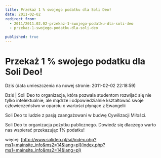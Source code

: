 ```yaml
---
title: Przekaż 1 % swojego podatku dla Soli Deo!
date: 2011-02-02
redirect_from: 
  - 2011/2011.02.02-przekaz-1-swojego-podatku-dla-soli-deo
  - przekaz-1-swojego-podatku-dla-soli-deo

published: true
---
```




# Przekaż 1 % swojego podatku dla Soli Deo!

<time>Dziś (data umieszczenia na nowej stronie: 2011-02-02 22:18:59)</time>

Dziś | Soli Deo to organizacja, która pozwala studentom rozwijać się nie tylko intelektualnie, ale mądrze i odpowiedzialnie kształtować swoje człowieczeństwo w oparciu o wartości płynące z Ewangelii

Soli Deo to ludzie z pasją zaangażowani w budwę Cywilizacji Miłości.

Soli Deo to organizacja pożytku publicznego.
Dowiedz się dlaczego warto nas wspierać przekazując 1% podatku!

więcej: 
[http://www.solideo.pl/sd/index.php?ms1=mainsite_info&ms2=14&lang=pl](index.php?ms1=mainsite_info&ms2=14&lang=pl)

&nbsp;


<!--{{json:{"created_date":"2011-02-02 22:18:59","publish_down":"0000-00-00 00:00:00","id":"1021"}}}-->